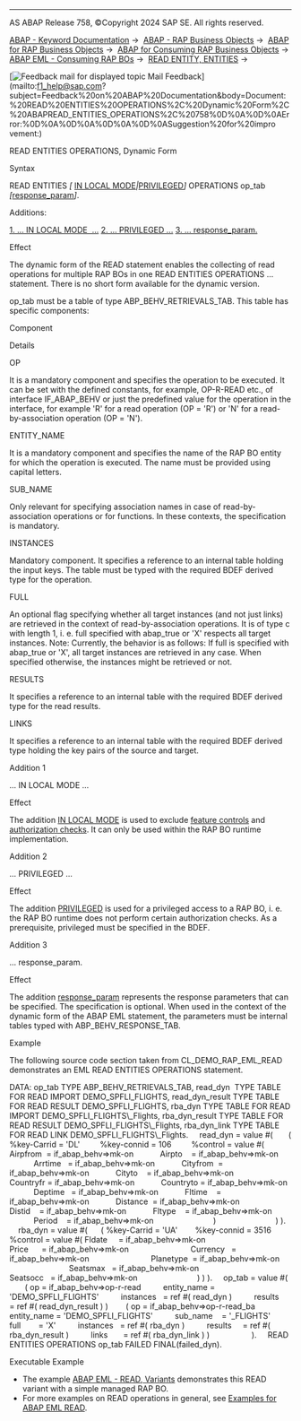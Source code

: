   

* * *

AS ABAP Release 758, ©Copyright 2024 SAP SE. All rights reserved.

[ABAP - Keyword Documentation](https://help.sap.com/doc/abapdocu_latest_index_htm/latest/en-US/abenabap.htm) →  [ABAP - RAP Business Objects](https://help.sap.com/doc/abapdocu_latest_index_htm/latest/en-US/abenabap_rap.htm) →  [ABAP for RAP Business Objects](https://help.sap.com/doc/abapdocu_latest_index_htm/latest/en-US/abenabap_for_rap_bos.htm) →  [ABAP for Consuming RAP Business Objects](https://help.sap.com/doc/abapdocu_latest_index_htm/latest/en-US/abenabap_consume_rap_bos.htm) →  [ABAP EML - Consuming RAP BOs](https://help.sap.com/doc/abapdocu_latest_index_htm/latest/en-US/abeneml.htm) →  [READ ENTITY, ENTITIES](https://help.sap.com/doc/abapdocu_latest_index_htm/latest/en-US/abapread_entity_entities.htm) → 

 [![](Mail.gif?object=Mail.gif "Feedback mail for displayed topic") Mail Feedback](mailto:f1_help@sap.com?subject=Feedback%20on%20ABAP%20Documentation&body=Document:%20READ%20ENTITIES%20OPERATIONS%2C%20Dynamic%20Form%2C%20ABAPREAD_ENTITIES_OPERATIONS%2C%20758%0D%0A%0D%0AError:%0D%0A%0D%0A%0D%0A%0D%0ASuggestion%20for%20impro
vement:)

READ ENTITIES OPERATIONS, Dynamic Form

Syntax

READ ENTITIES *\[* [IN LOCAL MODE](https://help.sap.com/doc/abapdocu_latest_index_htm/latest/en-US/abapin_local_mode.htm)*|*[PRIVILEGED](https://help.sap.com/doc/abapdocu_latest_index_htm/latest/en-US/abapeml_privileged.htm)*\]* OPERATIONS op\_tab *\[*[response\_param](https://help.sap.com/doc/abapdocu_latest_index_htm/latest/en-US/abapeml_response.htm)*\]*.

Additions:

[1\. ... IN LOCAL MODE  ...](#!ABAP_ADDITION_1@1@)
[2\. ... PRIVILEGED ...](#!ABAP_ADDITION_2@2@)
[3\. ... response\_param.](#!ABAP_ADDITION_3@3@)

Effect

The dynamic form of the READ statement enables the collecting of read operations for multiple RAP BOs in one READ ENTITIES OPERATIONS ... statement. There is no short form available for the dynamic version.

op\_tab must be a table of type ABP\_BEHV\_RETRIEVALS\_TAB. This table has specific components:

Component

Details

OP

It is a mandatory component and specifies the operation to be executed. It can be set with the defined constants, for example, OP-R-READ etc., of interface IF\_ABAP\_BEHV or just the predefined value for the operation in the interface, for example 'R' for a read operation (OP = 'R') or 'N' for a read-by-association operation (OP = 'N').

ENTITY\_NAME

It is a mandatory component and specifies the name of the RAP BO entity for which the operation is executed. The name must be provided using capital letters.

SUB\_NAME

Only relevant for specifying association names in case of read-by-association operations or for functions. In these contexts, the specification is mandatory.

INSTANCES

Mandatory component. It specifies a reference to an internal table holding the input keys. The table must be typed with the required BDEF derived type for the operation.

FULL

An optional flag specifying whether all target instances (and not just links) are retrieved in the context of read-by-association operations. It is of type c with length 1, i. e. full specified with abap\_true or 'X' respects all target instances.
Note: Currently, the behavior is as follows: If full is specified with abap\_true or 'X', all target instances are retrieved in any case. When specified otherwise, the instances might be retrieved or not.

RESULTS

It specifies a reference to an internal table with the required BDEF derived type for the read results.

LINKS

It specifies a reference to an internal table with the required BDEF derived type holding the key pairs of the source and target.

Addition 1   

... IN LOCAL MODE ...

Effect

The addition [IN LOCAL MODE](https://help.sap.com/doc/abapdocu_latest_index_htm/latest/en-US/abapin_local_mode.htm) is used to exclude [feature controls](https://help.sap.com/doc/abapdocu_latest_index_htm/latest/en-US/abenbdl_actions_fc.htm) and [authorization checks](https://help.sap.com/doc/abapdocu_latest_index_htm/latest/en-US/abenbdl_authorization.htm). It can only be used within the RAP BO runtime implementation.

Addition 2   

... PRIVILEGED ...

Effect

The addition [PRIVILEGED](https://help.sap.com/doc/abapdocu_latest_index_htm/latest/en-US/abapeml_privileged.htm) is used for a privileged access to a RAP BO, i. e. the RAP BO runtime does not perform certain authorization checks. As a prerequisite, privileged must be specified in the BDEF.

Addition 3   

... response\_param.

Effect

The addition [response\_param](https://help.sap.com/doc/abapdocu_latest_index_htm/latest/en-US/abapeml_response.htm) represents the response parameters that can be specified. The specification is optional. When used in the context of the dynamic form of the ABAP EML statement, the parameters must be internal tables typed with ABP\_BEHV\_RESPONSE\_TAB.

Example

The following source code section taken from CL\_DEMO\_RAP\_EML\_READ demonstrates an EML READ ENTITIES OPERATIONS statement.

DATA:
op\_tab TYPE ABP\_BEHV\_RETRIEVALS\_TAB,
read\_dyn  TYPE TABLE FOR READ IMPORT DEMO\_SPFLI\_FLIGHTS,
read\_dyn\_result TYPE TABLE FOR READ RESULT DEMO\_SPFLI\_FLIGHTS,
rba\_dyn TYPE TABLE FOR READ IMPORT DEMO\_SPFLI\_FLIGHTS\\\_Flights,
rba\_dyn\_result TYPE TABLE FOR READ RESULT DEMO\_SPFLI\_FLIGHTS\\\_Flights,
rba\_dyn\_link TYPE TABLE FOR READ LINK DEMO\_SPFLI\_FLIGHTS\\\_Flights.
    read\_dyn = value #(
      ( %key-Carrid = 'DL'
        %key-connid = 106
        %control = value #(
           Airpfrom  = if\_abap\_behv=>mk-on
           Airpto    = if\_abap\_behv=>mk-on
           Arrtime   = if\_abap\_behv=>mk-on
           Cityfrom  = if\_abap\_behv=>mk-on
           Cityto    = if\_abap\_behv=>mk-on
           Countryfr = if\_abap\_behv=>mk-on
           Countryto = if\_abap\_behv=>mk-on
           Deptime   = if\_abap\_behv=>mk-on
           Fltime    = if\_abap\_behv=>mk-on
           Distance  = if\_abap\_behv=>mk-on
           Distid    = if\_abap\_behv=>mk-on
           Fltype    = if\_abap\_behv=>mk-on
           Period    = if\_abap\_behv=>mk-on
                          )
                          ) ).
    rba\_dyn = value #(
     ( %key-Carrid = 'UA'
       %key-connid = 3516
       %control = value #( Fldate     = if\_abap\_behv=>mk-on
                           Price      = if\_abap\_behv=>mk-on
                           Currency   = if\_abap\_behv=>mk-on
                           Planetype  = if\_abap\_behv=>mk-on
                           Seatsmax   = if\_abap\_behv=>mk-on
                           Seatsocc   = if\_abap\_behv=>mk-on
                          ) ) ).
    op\_tab = value #(
       ( op = if\_abap\_behv=>op-r-read
         entity\_name = 'DEMO\_SPFLI\_FLIGHTS'
         instances   = ref #( read\_dyn )
         results     = ref #( read\_dyn\_result ) )
       ( op = if\_abap\_behv=>op-r-read\_ba
         entity\_name = 'DEMO\_SPFLI\_FLIGHTS'
         sub\_name    = '\_FLIGHTS'
         full        = 'X'
         instances   = ref #( rba\_dyn )
         results     = ref #( rba\_dyn\_result )
         links       = ref #( rba\_dyn\_link ) )
                  ).
    READ ENTITIES OPERATIONS op\_tab FAILED FINAL(failed\_dyn).

Executable Example

-   The example [ABAP EML - READ, Variants](https://help.sap.com/doc/abapdocu_latest_index_htm/latest/en-US/abeneml_read_alternatives_abexa.htm) demonstrates this READ variant with a simple managed RAP BO.
-   For more examples on READ operations in general, see [Examples for ABAP EML READ](https://help.sap.com/doc/abapdocu_latest_index_htm/latest/en-US/abapeml_read_examples_abexas.htm).